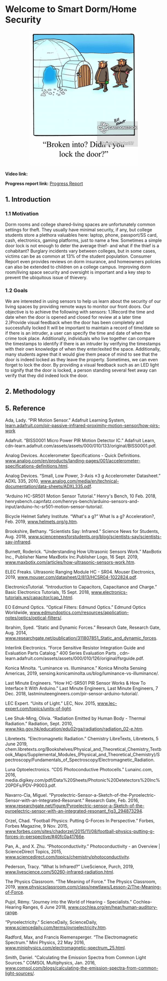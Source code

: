 # Welcome to Smart Dorm/Home Security 

<p align="center">
  <img src="./image/first_pic.jpeg" width="350">
</p>

**Video link:**  

**Progress report link:** [Progress Report](https://12740ae.github.io/progress-report/)


## 1. Introduction


### 1.1 Motivation

Dorm rooms and college shared-living spaces are unfortunately common settings for theft. They usually have minimal security, if any, but college students store a plethora valuables here: laptop, phone, passport/SS card, cash, electronics, gaming platforms, just to name a few. Sometimes a simple door lock is not enough to deter the average thief- and what if the thief is a cohabitant? Burglary incidents vary between colleges, but in some cases, victims can be as common at 13% of the student population. Consumer Report even provides reviews on dorm insurance, and homeowners policies can also be extended to children on a college campus. Improving dorm room/living space security and oversight is important and a key step to prevent the ubiquitous issue of thievery. 


### 1.2 Goals

We are interested in using sensors to help us learn about the security of our living spaces by providing remote ways to monitor our front doors. 
Our objective is to achieve the following with sensors:
  1.)Record the time and date when the door is opened and closed for review at a later time
  2.)Provide visual feedback when the door has been completely and successfully locked
It will be important to maintain a record of time/date so if there is an intruder, a user can specify the time and date of when the crime took place. Additionally, individuals who live together can compare the timestamps to identify if there is an intruder by verifying the timestamps with their own knowledge of when they enter/exited the space. 
Additionally, many students agree that it would give them peace of mind to see that the door is indeed locked as they leave the property. Sometimes, we can even forget to lock the door. By providing a visual feedback such as an LED light to signify that the door is locked, a person standing several feet away can verify that they did indeed lock the door. 

## 2. Methodology


## 5. Reference
Ada, Lady. “PIR Motion Sensor.” Adafruit Learning System, [learn.adafruit.com/pir-passive-infrared-proximity-motion-sensor/how-pirs-work](learn.adafruit.com/pir-passive-infrared-proximity-motion-sensor/how-pirs-work)

Adafruit. “BISS0001 Micro Power PIR Motion Detector IC.” Adafruit Learn, cdn-learn.adafruit.com/assets/assets/000/010/133/original/BISS0001.pdf.

Analog Devices. Accelerometer Specifications - Quick Definitions. www.analog.com/en/products/landing-pages/001/accelerometer-specifications-definitions.html.

Analog Devices. “Small, Low Power, 3-Axis ±3 g Accelerometer Datasheet.” ADXL 335, 2010, www.analog.com/media/en/technical-documentation/data-sheets/ADXL335.pdf.

“Arduino HC-SR501 Motion Sensor Tutorial.” Henry's Bench, 10 Feb. 2018, henrysbench.capnfatz.com/henrys-bench/arduino-sensors-and-input/arduino-hc-sr501-motion-sensor-tutorial/.

Bicycle Helmet Safety Institute. “What's a g?” What Is a g? Acceleration?, Feb. 2019, www.helmets.org/g.htm.

Brookshire, Bethany. “Scientists Say: Infrared.” Science News for Students, Aug. 2018, www.sciencenewsforstudents.org/blog/scientists-say/scientists-say-infrared.

Burnett, Roderick. “Understanding How Ultrasonic Sensors Work.” MaxBotix Inc., Publisher Name MaxBotix Inc.Publisher Logo, 16 Sept. 2019, www.maxbotix.com/articles/how-ultrasonic-sensors-work.htm.

ELEC Freaks. Ultrasonic Ranging Module HC - SR04. Mouser Electronics, 2019, www.mouser.com/datasheet/2/813/HCSR04-1022824.pdf.

ElectronicsTutorial. “Introduction to Capacitors, Capacitance and Charge.” Basic Electronics Tutorials, 15 Sept. 2018, www.electronics-tutorials.ws/capacitor/cap_1.html.

EO Edmund Optics. “Optical Filters: Edmund Optics.” Edmund Optics Worldwide, www.edmundoptics.com/resources/application-notes/optics/optical-filters/.

Ibrahim, Syed. “Static and Dynamic Forces.” Research Gate, Research Gate, Aug. 2014, www.researchgate.net/publication/311807851_Static_and_dynamic_forces.

Interlink Electronics. “Force Sensitive Resistor Integration Guide and Evaluation Parts Catalog.” 400 Series Evaluation Parts , cdn-learn.adafruit.com/assets/assets/000/010/126/original/fsrguide.pdf.

Konica Minolta. “Luminance vs. Illuminance.” Konica Minolta Sensing Americas, 2019, sensing.konicaminolta.us/blog/luminance-vs-illuminance/.

Last Minute Engineers. “How HC-SR501 PIR Sensor Works & How To Interface It With Arduino.” Last Minute Engineers, Last Minute Engineers, 7 Dec. 2018, lastminuteengineers.com/pir-sensor-arduino-tutorial/.

LEC Expert. “Units of Light.” LEC, Nov. 2015, www.lec-expert.com/topics/units-of-light.

Lee Shuk-Ming, Olivia. “Radiation Emitted by Human Body - Thermal Radiation.” Radiation, Sept. 2010, www.hko.gov.hk/education/edu02rga/radiation/radiation_02-e.htm.

Libretexts. “Electromagnetic Radiation.” Chemistry LibreTexts, Libretexts, 5 June 2019, chem.libretexts.org/Bookshelves/Physical_and_Theoretical_Chemistry_Textbook_Maps/Supplemental_Modules_(Physical_and_Theoretical_Chemistry)/Spectroscopy/Fundamentals_of_Spectroscopy/Electromagnetic_Radiation.

Luna Optoelectronics. “CDS Photoconductive Photocells.” Lunainc.com, 2016, media.digikey.com/pdf/Data%20Sheets/Photonic%20Detetectors%20Inc%20PDFs/PDV-P9003.pdf.

Navarro-Cia, Miguel. “Pyroelectric-Sensor-a-Sketch-of-the-Pyroelectric-Sensor-with-an-Integrated-Resonant.” Research Gate, Feb. 2016, www.researchgate.net/figure/Pyroelectric-sensor-a-Sketch-of-the-pyroelectric-sensor-with-an-integrated-resonant_fig3_294873294.

Orzel, Chad. “Football Physics: Putting G-Forces In Perspective.” Forbes, Forbes Magazine, 9 Nov. 2015, www.forbes.com/sites/chadorzel/2015/11/08/football-physics-putting-g-forces-in-perspective/#40fc0a41766e.

Pan, A., and X. Zhu. “Photoconductivity.” Photoconductivity - an Overview | ScienceDirect Topics, 2015, www.sciencedirect.com/topics/chemistry/photoconductivity.

Pederson, Tracy. “What Is Infrared?” LiveScience, Purch, 2019, www.livescience.com/50260-infrared-radiation.html.

The Physics Classroom. “The Meaning of Force.” The Physics Classroom, 2019, www.physicsclassroom.com/class/newtlaws/Lesson-2/The-Meaning-of-Force.

Pujol, Rémy. “Journey into the World of Hearing - Specialists.” Cochlea- Hearing Ranges, 6 June 2018, www.cochlea.org/en/hear/human-auditory-range.

“Pyroelectricity.” ScienceDaily, ScienceDaily, www.sciencedaily.com/terms/pyroelectricity.htm.

Radford, Max, and Francis Riemensperger. “The Electromagnetic Spectrum.” Mini Physics, 22 May 2016, www.miniphysics.com/electromagnetic-spectrum_25.html.

Smith, Daniel. “Calculating the Emission Spectra from Common Light Sources.” COMSOL Multiphysics, Jan. 2016, www.comsol.com/blogs/calculating-the-emission-spectra-from-common-light-sources/.

